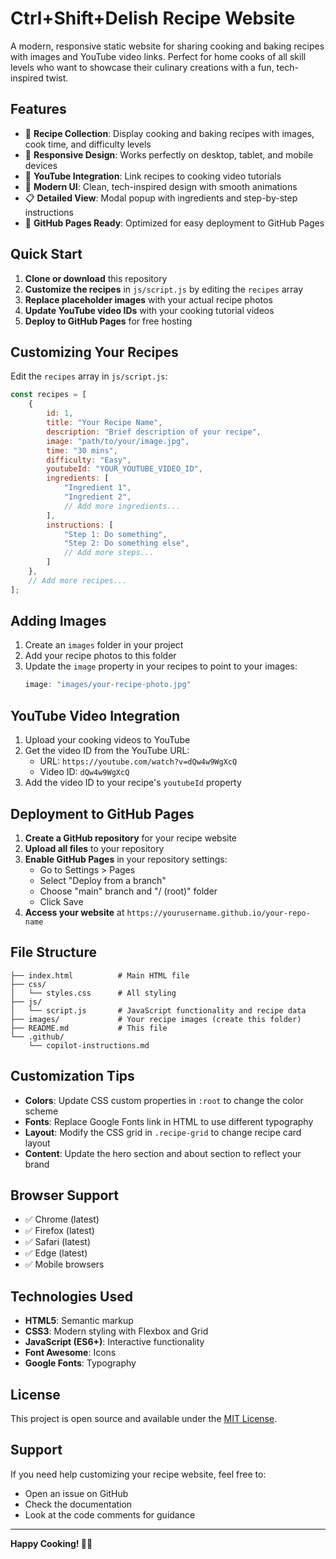 # Ctrl+Shift+Delish Recipe Website

A modern, responsive static website for sharing cooking and baking recipes with images and YouTube video links. Perfect for home cooks of all skill levels who want to showcase their culinary creations with a fun, tech-inspired twist.

## Features

- 🍳 **Recipe Collection**: Display cooking and baking recipes with images, cook time, and difficulty levels
- 📱 **Responsive Design**: Works perfectly on desktop, tablet, and mobile devices
- 🎥 **YouTube Integration**: Link recipes to cooking video tutorials
- 🎨 **Modern UI**: Clean, tech-inspired design with smooth animations
- 📋 **Detailed View**: Modal popup with ingredients and step-by-step instructions
- 🚀 **GitHub Pages Ready**: Optimized for easy deployment to GitHub Pages

## Quick Start

1. **Clone or download** this repository
2. **Customize the recipes** in `js/script.js` by editing the `recipes` array
3. **Replace placeholder images** with your actual recipe photos
4. **Update YouTube video IDs** with your cooking tutorial videos
5. **Deploy to GitHub Pages** for free hosting

## Customizing Your Recipes

Edit the `recipes` array in `js/script.js`:

```javascript
const recipes = [
    {
        id: 1,
        title: "Your Recipe Name",
        description: "Brief description of your recipe",
        image: "path/to/your/image.jpg",
        time: "30 mins",
        difficulty: "Easy",
        youtubeId: "YOUR_YOUTUBE_VIDEO_ID",
        ingredients: [
            "Ingredient 1",
            "Ingredient 2",
            // Add more ingredients...
        ],
        instructions: [
            "Step 1: Do something",
            "Step 2: Do something else",
            // Add more steps...
        ]
    },
    // Add more recipes...
];
```

## Adding Images

1. Create an `images` folder in your project
2. Add your recipe photos to this folder
3. Update the `image` property in your recipes to point to your images:
   ```javascript
   image: "images/your-recipe-photo.jpg"
   ```

## YouTube Video Integration

1. Upload your cooking videos to YouTube
2. Get the video ID from the YouTube URL:
   - URL: `https://youtube.com/watch?v=dQw4w9WgXcQ`
   - Video ID: `dQw4w9WgXcQ`
3. Add the video ID to your recipe's `youtubeId` property

## Deployment to GitHub Pages

1. **Create a GitHub repository** for your recipe website
2. **Upload all files** to your repository
3. **Enable GitHub Pages** in your repository settings:
   - Go to Settings > Pages
   - Select "Deploy from a branch"
   - Choose "main" branch and "/ (root)" folder
   - Click Save
4. **Access your website** at `https://yourusername.github.io/your-repo-name`

## File Structure

```
├── index.html          # Main HTML file
├── css/
│   └── styles.css      # All styling
├── js/
│   └── script.js       # JavaScript functionality and recipe data
├── images/             # Your recipe images (create this folder)
├── README.md           # This file
└── .github/
    └── copilot-instructions.md
```

## Customization Tips

- **Colors**: Update CSS custom properties in `:root` to change the color scheme
- **Fonts**: Replace Google Fonts link in HTML to use different typography
- **Layout**: Modify the CSS grid in `.recipe-grid` to change recipe card layout
- **Content**: Update the hero section and about section to reflect your brand

## Browser Support

- ✅ Chrome (latest)
- ✅ Firefox (latest)
- ✅ Safari (latest)
- ✅ Edge (latest)
- ✅ Mobile browsers

## Technologies Used

- **HTML5**: Semantic markup
- **CSS3**: Modern styling with Flexbox and Grid
- **JavaScript (ES6+)**: Interactive functionality
- **Font Awesome**: Icons
- **Google Fonts**: Typography

## License

This project is open source and available under the [MIT License](LICENSE).

## Support

If you need help customizing your recipe website, feel free to:
- Open an issue on GitHub
- Check the documentation
- Look at the code comments for guidance

---

**Happy Cooking! 🍳✨**
